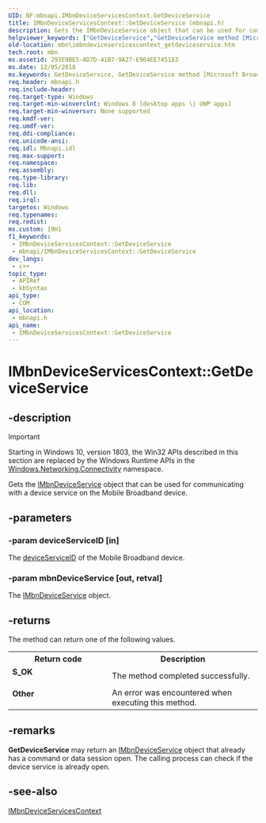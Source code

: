 ```yaml
---
UID: NF:mbnapi.IMbnDeviceServicesContext.GetDeviceService
title: IMbnDeviceServicesContext::GetDeviceService (mbnapi.h)
description: Gets the IMbnDeviceService object that can be used for communicating with a device service on the Mobile Broadband device.
helpviewer_keywords: ["GetDeviceService","GetDeviceService method [Microsoft Broadband Networks]","GetDeviceService method [Microsoft Broadband Networks]","IMbnDeviceServicesContext interface","IMbnDeviceServicesContext interface [Microsoft Broadband Networks]","GetDeviceService method","IMbnDeviceServicesContext.GetDeviceService","IMbnDeviceServicesContext::GetDeviceService","mbn.imbndeviceservicescontext_getdeviceservice","mbnapi/IMbnDeviceServicesContext::GetDeviceService"]
old-location: mbn\imbndeviceservicescontext_getdeviceservice.htm
tech.root: mbn
ms.assetid: 293E9BE5-AD7D-41B7-9A27-E964EE745183
ms.date: 12/05/2018
ms.keywords: GetDeviceService, GetDeviceService method [Microsoft Broadband Networks], GetDeviceService method [Microsoft Broadband Networks],IMbnDeviceServicesContext interface, IMbnDeviceServicesContext interface [Microsoft Broadband Networks],GetDeviceService method, IMbnDeviceServicesContext.GetDeviceService, IMbnDeviceServicesContext::GetDeviceService, mbn.imbndeviceservicescontext_getdeviceservice, mbnapi/IMbnDeviceServicesContext::GetDeviceService
req.header: mbnapi.h
req.include-header: 
req.target-type: Windows
req.target-min-winverclnt: Windows 8 [desktop apps \| UWP apps]
req.target-min-winversvr: None supported
req.kmdf-ver: 
req.umdf-ver: 
req.ddi-compliance: 
req.unicode-ansi: 
req.idl: Mbnapi.idl
req.max-support: 
req.namespace: 
req.assembly: 
req.type-library: 
req.lib: 
req.dll: 
req.irql: 
targetos: Windows
req.typenames: 
req.redist: 
ms.custom: 19H1
f1_keywords:
 - IMbnDeviceServicesContext::GetDeviceService
 - mbnapi/IMbnDeviceServicesContext::GetDeviceService
dev_langs:
 - c++
topic_type:
 - APIRef
 - kbSyntax
api_type:
 - COM
api_location:
 - mbnapi.h
api_name:
 - IMbnDeviceServicesContext::GetDeviceService
---
```


# IMbnDeviceServicesContext::GetDeviceService


## -description

> [!IMPORTANT]
> Starting in Windows 10, version 1803, the Win32 APIs described in this section are replaced by the Windows Runtime APIs in the [Windows.Networking.Connectivity](/uwp/api/windows.networking.connectivity) namespace.

Gets the <a href="/windows/desktop/api/mbnapi/nn-mbnapi-imbndeviceservice">IMbnDeviceService</a> object that can be used for communicating with a device service on the Mobile Broadband device.

## -parameters

### -param deviceServiceID [in]

The <a href="/windows/desktop/api/mbnapi/nf-mbnapi-imbndeviceservice-get_deviceserviceid">deviceServiceID</a> of the Mobile Broadband device.

### -param mbnDeviceService [out, retval]

The <a href="/windows/desktop/api/mbnapi/nn-mbnapi-imbndeviceservice">IMbnDeviceService</a> object.

## -returns

The method can return one of the following values.

<table>
<tr>
<th>Return code</th>
<th>Description</th>
</tr>
<tr>
<td width="40%">
<dl>
<dt><b>S_OK</b></dt>
</dl>
</td>
<td width="60%">
The method completed successfully.

</td>
</tr>
<tr>
<td width="40%">
<dl>
<dt><b>Other</b></dt>
</dl>
</td>
<td width="60%">
An error was encountered when executing this method.

</td>
</tr>
</table>

## -remarks

<b>GetDeviceService</b> may return an <a href="/windows/desktop/api/mbnapi/nn-mbnapi-imbndeviceservice">IMbnDeviceService</a> object that already has a command or data session open. The calling process can check if the device service is already open.

## -see-also

<a href="/windows/desktop/api/mbnapi/nn-mbnapi-imbndeviceservicescontext">IMbnDeviceServicesContext</a>

